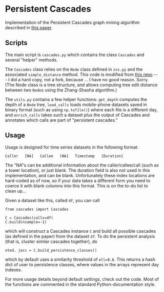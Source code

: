 # Persistent Cascades

Implementation of the Persistent Cascades graph mining algorithm described in [this paper](https://stmorse.github.io/docs/BigD348.pdf).

## Scripts

The main script is `cascades.py` which contains the class `Cascades` and several "helper" methods.  

The `Cascades` class relies on the `Node` class defined in `zss.py` and the associated `simple_distance` method.  This code is modified from [this repo](https://github.com/timtadh/zhang-shasha) --- I did a hard copy, not a fork, because ... I have no good reason.  Sorry.  (The Node class is a tree structure, and allows computing tree edit distance between two `Node`s using the Zhang-Shasha algorithm.)

The `utils.py` contains a few helper functions: `get_depth` computes the depth of a `Node` tree, `load_calls` loads mobile-phone datasets saved in binary format (such as using `np.tofile()`) where each file is a different day, and `enrich_calls` takes such a dataset plus the output of Cascades and annotates which calls are part of "persistent cascades."


## Usage

Usage is designed for time series datasets in the following format:
```
Caller   [NA]   Callee   [NA]   Timestamp   [Duration]
```
The "NA"s can be additional information about the caller/callee/call (such as a tower location), or just blank.  The duration field is also not used in this implementation, and can be blank.  Unfortunately these index locations are hard-coded as of now, so if your data takes a different form you need to coerce it with blank columns into this format.  This is on the to-do list to clean up...

Given a dataset like this, called `df`, you can call
```
from cascades import Cascades

C = Cascades(calls=df)
C.build(nsample=-1)
```
which will construct a Cascades instance `C` and build all possible cascades (as defined in the paper) from the dataset `df`.  To do the persistent analysis (that is, cluster similar cascades together), do
```
nted, jacc = C.build_persistence_classes()
```
which by default uses a similarity threshold of `ell=0.8`.  This returns a hash dict of user to persistence classes, where values in the arrays represent day indexes.

For more usage details beyond default settings, check out the code.  Most of the functions are commented in the standard Python-documentation style.

